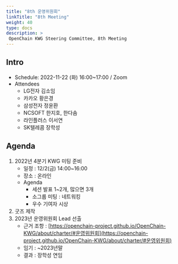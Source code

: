 ```yaml
---
title: "8th 운영위원회"
linkTitle: "8th Meeting"
weight: 40
type: docs
description: >
 OpenChain KWG Steering Committee, 8th Meeting
---
```


## Intro

* Schedule: 2022-11-22 (화) 16:00~17:00 / Zoom
* Attendees
  * LG전자 김소임
  * 카카오 황은경
  * 삼성전자 정윤환
  * NCSOFT 한지호, 한다솜
  * 라인플러스 이서연
  * SK텔레콤 장학성

## Agenda

1. 2022년 4분기 KWG 미팅 준비
   - 일정 : 12/2(금) 14:00~16:00
   - 장소 : 온라인
   - Agenda
      - 세션 발표 1~2개, 많으면 3개
      - 소그룹 미팅 : 네트워킹
      - 우수 기여자 시상
2. 굿즈 제작
3. 2023년 운영위원회 Lead 선출
   * 근거 조항 : [https://openchain-project.github.io/OpenChain-KWG/about/charter/#운영위원회](https://openchain-project.github.io/OpenChain-KWG/about/charter/#운영위원회)
   * 임기 : ~2023년말
   * 결과 : 장학성 연임
